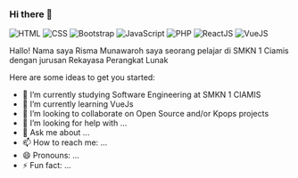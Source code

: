 ### Hi there 👋

![HTML](https://img.shields.io/badge/HTML-Intermediate-orange)
![CSS](https://img.shields.io/badge/CSS-Intermediate-lightblue)
![Bootstrap](https://img.shields.io/badge/Bootstrap-Beginner-blue)
![JavaScript](https://img.shields.io/badge/JavaScript-Beginner-yellow)
![PHP](https://img.shields.io/badge/PHP-Beginner-grey)
![ReactJS](https://img.shields.io/badge/ReactJS-Learning-blue)
![VueJS](https://img.shields.io/badge/VueJS-Learnig-green)


Hallo! Nama saya Risma Munawaroh saya seorang pelajar di SMKN 1 Ciamis dengan jurusan Rekayasa Perangkat Lunak

Here are some ideas to get you started:

- 🔭 I’m currently studying Software Engineering at SMKN 1 CIAMIS
- 🌱 I’m currently learning VueJs
- 👯 I’m looking to collaborate on Open Source and/or Kpops projects
- 🤔 I’m looking for help with ...
- 💬 Ask me about ...
- 📫 How to reach me: ...
- 😄 Pronouns: ...
- ⚡ Fun fact: ...
